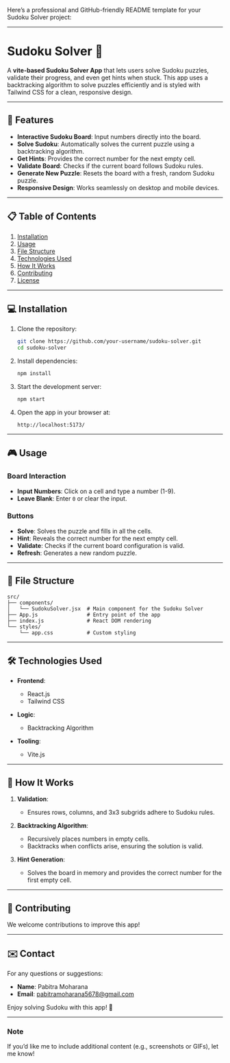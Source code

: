 Here’s a professional and GitHub-friendly README template for your Sudoku Solver project:  

---

# Sudoku Solver 🧩  

A **vite-based Sudoku Solver App** that lets users solve Sudoku puzzles, validate their progress, and even get hints when stuck. This app uses a backtracking algorithm to solve puzzles efficiently and is styled with Tailwind CSS for a clean, responsive design.

---

## 🚀 Features  

- **Interactive Sudoku Board**: Input numbers directly into the board.  
- **Solve Sudoku**: Automatically solves the current puzzle using a backtracking algorithm.  
- **Get Hints**: Provides the correct number for the next empty cell.  
- **Validate Board**: Checks if the current board follows Sudoku rules.  
- **Generate New Puzzle**: Resets the board with a fresh, random Sudoku puzzle.  
- **Responsive Design**: Works seamlessly on desktop and mobile devices.  

---

## 📋 Table of Contents  

1. [Installation](#installation)  
2. [Usage](#usage)  
3. [File Structure](#file-structure)  
4. [Technologies Used](#technologies-used)  
5. [How It Works](#how-it-works)  
6. [Contributing](#contributing)  
7. [License](#license)  

---

## 💻 Installation  

1. Clone the repository:  
   ```bash  
   git clone https://github.com/your-username/sudoku-solver.git  
   cd sudoku-solver  
   ```  

2. Install dependencies:  
   ```bash  
   npm install  
   ```  

3. Start the development server:  
   ```bash  
   npm start  
   ```  

4. Open the app in your browser at:  
   ```
   http://localhost:5173/  
   ```  

---

## 🎮 Usage  

### Board Interaction  
- **Input Numbers**: Click on a cell and type a number (1-9).  
- **Leave Blank**: Enter `0` or clear the input.  

### Buttons  
- **Solve**: Solves the puzzle and fills in all the cells.  
- **Hint**: Reveals the correct number for the next empty cell.  
- **Validate**: Checks if the current board configuration is valid.  
- **Refresh**: Generates a new random puzzle.  

---

## 📂 File Structure  

```plaintext  
src/  
├── components/  
│   └── SudokuSolver.jsx  # Main component for the Sudoku Solver  
├── App.js                # Entry point of the app  
├── index.js              # React DOM rendering  
└── styles/  
    └── app.css           # Custom styling  
```  

---

## 🛠️ Technologies Used  

- **Frontend**:  
  - React.js  
  - Tailwind CSS  

- **Logic**:  
  - Backtracking Algorithm  

- **Tooling**:  
  - Vite.js  

---

## 🧠 How It Works  

1. **Validation**:  
   - Ensures rows, columns, and 3x3 subgrids adhere to Sudoku rules.  

2. **Backtracking Algorithm**:  
   - Recursively places numbers in empty cells.  
   - Backtracks when conflicts arise, ensuring the solution is valid.  

3. **Hint Generation**:  
   - Solves the board in memory and provides the correct number for the first empty cell.  

---

## 🌟 Contributing  

We welcome contributions to improve this app!  

---
## ✉️ Contact  

For any questions or suggestions:  

- **Name**: Pabitra Moharana  
- **Email**: pabitramoharana5678@gmail.com  

Enjoy solving Sudoku with this app! 🚀  

---

### Note  

If you’d like me to include additional content (e.g., screenshots or GIFs), let me know!
